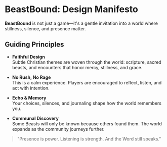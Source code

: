# BeastBound: Design Manifesto

**BeastBound** is not just a game—it's a gentle invitation into a world where stillness, silence, and presence matter.

## Guiding Principles

- **Faithful Design**  
  Subtle Christian themes are woven through the world: scripture, sacred beasts, and encounters that honor mercy, stillness, and grace.

- **No Rush, No Rage**  
  This is a calm experience. Players are encouraged to reflect, listen, and act with intention.

- **Echo & Memory**  
  Your choices, silences, and journaling shape how the world remembers you.

- **Communal Discovery**  
  Some Beasts will only be known because others found them. The world expands as the community journeys further.

> "Presence is power. Listening is strength. And the Word still speaks."